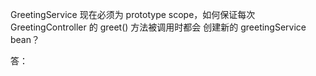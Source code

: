 GreetingService 现在必须为 prototype scope，如何保证每次 GreetingController 的 greet() 方法被调用时都会
创建新的 greetingService bean？ 

答：


